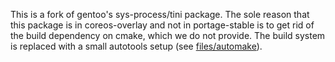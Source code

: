 This is a fork of gentoo's sys-process/tini package. The sole reason
that this package is in coreos-overlay and not in portage-stable is to
get rid of the build dependency on cmake, which we do not provide. The
build system is replaced with a small autotools setup (see
[files/automake](files/automake)).
